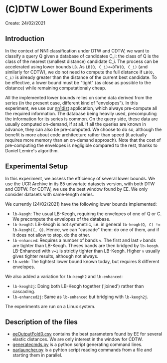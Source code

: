# (C)DTW Lower Bound Experiments
Create: 24/02/2021

## Introduction
In the context of NN1 classification under DTW and CDTW,
we want to classify a query Q given a database of candidates C_i:
the class of Q is the class of the nearest (smallest distance) candidate C_i.
The process can be accelerated using lower bounds `LB`.
As `LB(Q, C_i)<=DTW(Q, C_i)` (and similarly for CDTW),
we do not need to compute the full distance if `LB(Q, C_i)`
is already greater than the distance of the current best candidate.
To be effective, a lower bound must be "tight" (as close as possible to the distance)
while remaining computationaly cheap.

All the implemented lower bounds relies on some data derived from the series
(in the present case, different kind of "envelopes").
In this experiment, we use our [nn1dist](../../app/nn1dist) application,
which always pre-compute all the required information.
The database being heavily used, precomputing the information for its series is common.
On the query side, these data are usually computed on-demand, if at all.
If all the queries are known in advance, they can also be pre-computed.
We choose to do so, although the benefit is more about code architecture rather than speed
(it actually requires more memory than an on-demand approach).
Note that the cost of pre-computing the envelopes is negligible compared to the rest,
thanks to Daniel Lemire's algorithm.

## Experimental Setup
In this experiment, we assess the efficiency of several lower bounds.
We use the UCR Archive in its 85 univariate datasets version, with both DTW and CDTW.
For CDTW, we use the best window found by EE.
We only consider datasets with same-length series.

We currently (24/02/2021) have the following lower bounds implemented:
* `lb-keogh`: The usual LB-Keogh, requiring the envelopes of one of Q or C.
  We precompute the envelopes of the database.
* `lb-keogh2`: LB-Keogh is not symmetric, i.e. in general `lb-keogh(Q, C) != lb-keogh(C, Q)`.
  Hence, we can "cascade" them: do one of them, and if it does not allow to stop, do the other.
* `lb-enhanced`: Requires a number of bands `v`. The first and last `v` bands are tighter than LB-Keogh.
  Theses bands are then bridged by `lb-keogh`. LB-Enhanced with `v=1` is strictly tighter than LB-Keogh.
  Higher `v` usually gives tighter results, although not always.
* `lb-webb`: The tightest lower bound known today, but requires 8 different envelopes.

We also added a variation for `lb-keogh2` and `lb-enhanced`:
* `lb-keogh2j`: Doing both LB-Keogh together ('joined') rather than cascading.
* `lb-enhanced2j`: Same as `lb-enhanced` but bridging with `lb-keogh2j`.

The experiments are run on a Linux system.

## Description of the files

* [eeOutputFold0.csv](./eeOutputFold0.csv) contains the best parameters found by EE for several elastic distances.
  We are only interest in the window for CDTW.
* [generatecmds.py](./generatecmds.py) is a python script generating command lines.
* [parlauncher.py](./parlauncher.py) is a pyhton script reading commands from a file and starting them in parallel.
